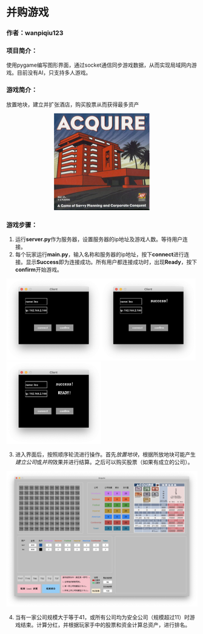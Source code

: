 # 并购游戏
### 作者：wanpiqiu123
### 项目简介：
使用pygame编写图形界面，通过socket通信同步游戏数据，从而实现局域网内游戏。目前没有AI，只支持多人游戏。
### 游戏简介：
放置地块，建立并扩张酒店，购买股票从而获得最多资产

<center>
  <img src="figure/cover.jpg" width="50%">
</center>

### 游戏步骤：

1. 运行**server.py**作为服务器，设置服务器的ip地址及游戏人数。等待用户连接。
2. 每个玩家运行**main.py**，输入名称和服务器的ip地址，按下**connect**进行连接。显示**Success**即为连接成功。所有用户都连接成功时，出现**Ready**，按下**confirm**开始游戏。

<p float="left">
    <img src=figure/client1.png width="250"/><img src=figure/client2.png width="250"/><img src=figure/client3.png width="250"/>
</p>

3. 进入界面后，按照顺序轮流进行操作。首先*放置地块*，根据所放地块可能产生*建立公司*或*并购*效果并进行结算。之后可以购买股票（如果有成立的公司）。

![游戏界面](figure/game.png "游戏界面")

4. 当有一家公司规模大于等于41，或所有公司均为安全公司（规模超过11）时游戏结束。计算分红，并根据玩家手中的股票和资金计算总资产，进行排名。

